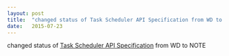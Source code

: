 ```yaml
---
layout: post
title:  "changed status of Task Scheduler API Specification from WD to NOTE"
date:   2015-07-23
---
```


changed status of <a href="http://www.w3.org/TR/task-scheduler/">Task Scheduler API Specification</a> from WD to NOTE